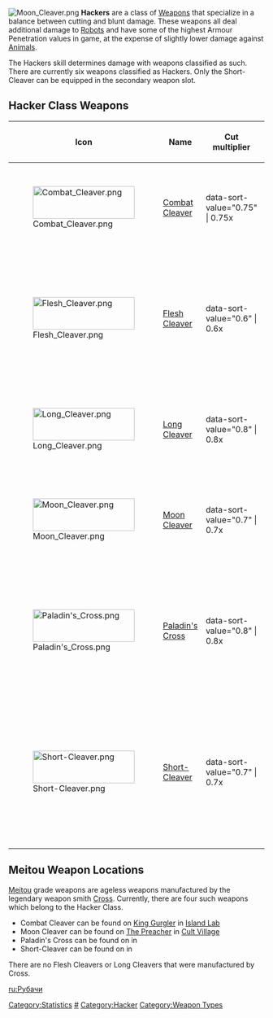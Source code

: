 ![](Moon_Cleaver.png "Moon_Cleaver.png") **Hackers** are a class of
[Weapons](Weapons.md "wikilink") that specialize in a balance between
cutting and blunt damage. These weapons all deal additional damage to
[Robots](Robots.md "wikilink") and have some of the highest Armour
Penetration values in game, at the expense of slightly lower damage
against [Animals](Fauna.md "wikilink").

The Hackers skill determines damage with weapons classified as such.
There are currently six weapons classified as Hackers. Only the
Short-Cleaver can be equipped in the secondary weapon slot.

## Hacker Class Weapons

<table>
<thead>
<tr class="header">
<th><p>Icon</p></th>
<th><p>Name</p></th>
<th><p>Cut multiplier</p></th>
<th><p>Blunt multiplier</p></th>
<th><p>Blood loss</p></th>
<th><p>Armour penetration</p></th>
<th><p>Attack</p></th>
<th><p>Defense</p></th>
<th><p>Indoors</p></th>
<th><p>Reach</p></th>
<th><p>Additional bonuses</p></th>
</tr>
</thead>
<tbody>
<tr class="odd">
<td><figure>
<img src="Combat_Cleaver.png" title="Combat_Cleaver.png" width="200"
height="64" />
<figcaption>Combat_Cleaver.png</figcaption>
</figure></td>
<td><p><a href="Combat_Cleaver" title="wikilink">Combat
Cleaver</a></p></td>
<td><p>data-sort-value="0.75" | 0.75x</p></td>
<td><p>data-sort-value="0.7" | 0.7x</p></td>
<td><p>data-sort-value="0.75" | 0.75x</p></td>
<td><p>data-sort-value="30" | +30%</p></td>
<td><p>0</p></td>
<td><p>0</p></td>
<td><p>0</p></td>
<td><p>19</p></td>
<td><ul>
<li><strong>Damage vs animals</strong>: -10%</li>
<li><strong>Damage vs robots</strong>: +25%</li>
</ul></td>
</tr>
<tr class="even">
<td><figure>
<img src="Flesh_Cleaver.png" title="Flesh_Cleaver.png" width="200"
height="64" />
<figcaption>Flesh_Cleaver.png</figcaption>
</figure></td>
<td><p><a href="Flesh_Cleaver" title="wikilink">Flesh
Cleaver</a></p></td>
<td><p>data-sort-value="0.6" | 0.6x</p></td>
<td><p>data-sort-value="0.6" | 0.6x</p></td>
<td><p>data-sort-value="0.5" | 0.5x</p></td>
<td><p>data-sort-value="30" | +30%</p></td>
<td><p>0</p></td>
<td><p>-2</p></td>
<td><p>0</p></td>
<td><p>16</p></td>
<td><ul>
<li><strong>Damage vs animals</strong>: -10%</li>
<li><strong>Damage vs robots</strong>: +15%</li>
<li><strong>Damage vs humans</strong>: +20%</li>
</ul></td>
</tr>
<tr class="odd">
<td><figure>
<img src="Long_Cleaver.png" title="Long_Cleaver.png" width="200"
height="64" />
<figcaption>Long_Cleaver.png</figcaption>
</figure></td>
<td><p><a href="Long_Cleaver" title="wikilink">Long Cleaver</a></p></td>
<td><p>data-sort-value="0.8" | 0.8x</p></td>
<td><p>data-sort-value="0.8" | 0.8x</p></td>
<td><p>data-sort-value="0.75" | 0.75x</p></td>
<td><p>data-sort-value="30" | +30%</p></td>
<td><p>0</p></td>
<td><p>-2</p></td>
<td><p>-4</p></td>
<td><p>25</p></td>
<td><ul>
<li><strong>Damage vs animals</strong>: -10%</li>
<li><strong>Damage vs robots</strong>: +20%</li>
</ul></td>
</tr>
<tr class="even">
<td><figure>
<img src="Moon_Cleaver.png" title="Moon_Cleaver.png" width="200"
height="64" />
<figcaption>Moon_Cleaver.png</figcaption>
</figure></td>
<td><p><a href="Moon_Cleaver" title="wikilink">Moon Cleaver</a></p></td>
<td><p>data-sort-value="0.7" | 0.7x</p></td>
<td><p>data-sort-value="0.8" | 0.8x</p></td>
<td><p>data-sort-value="0.5" | 0.5x</p></td>
<td><p>data-sort-value="30" | +30%</p></td>
<td><p>0</p></td>
<td><p>-2</p></td>
<td><p>0</p></td>
<td><p>18</p></td>
<td><ul>
<li><strong>Damage vs animals</strong>: -10%</li>
<li><strong>Damage vs robots</strong>: +20%</li>
</ul></td>
</tr>
<tr class="odd">
<td><figure>
<img src="Paladin&#39;s_Cross.png" title="Paladin&#39;s_Cross.png"
width="200" height="64" />
<figcaption>Paladin's_Cross.png</figcaption>
</figure></td>
<td><p><a href="Paladin&#39;s_Cross" title="wikilink">Paladin's
Cross</a></p></td>
<td><p>data-sort-value="0.8" | 0.8x</p></td>
<td><p>data-sort-value="0.8" | 0.8x</p></td>
<td><p>data-sort-value="0.75" | 0.75x</p></td>
<td><p>data-sort-value="30" | +30%</p></td>
<td><p>0</p></td>
<td><p>+2</p></td>
<td><p>-2</p></td>
<td><p>23</p></td>
<td><ul>
<li><strong>Damage vs animals</strong>: -10%</li>
<li><strong>Damage vs robots</strong>: +50%</li>
<li><strong>Damage vs humans</strong>: -10%</li>
</ul></td>
</tr>
<tr class="even">
<td><figure>
<img src="Short-Cleaver.png" title="Short-Cleaver.png" width="200"
height="64" />
<figcaption>Short-Cleaver.png</figcaption>
</figure></td>
<td><p><a href="Short-Cleaver"
title="wikilink">Short-Cleaver</a></p></td>
<td><p>data-sort-value="0.7" | 0.7x</p></td>
<td><p>data-sort-value="0.7" | 0.7x</p></td>
<td><p>data-sort-value="1" | 1x</p></td>
<td><p>data-sort-value="10" | +10%</p></td>
<td><p>0</p></td>
<td><p>0</p></td>
<td><p>0</p></td>
<td><p>17</p></td>
<td><ul>
<li><strong>Damage vs animals</strong>: -10%</li>
<li><strong>Damage vs robots</strong>: +20%</li>
<li>Can be used in the secondary weapon slot</li>
</ul></td>
</tr>
</tbody>
</table>

## Meitou Weapon Locations

[Meitou](Meitou.md "wikilink") grade weapons are ageless weapons
manufactured by the legendary weapon smith [Cross](Cross.md "wikilink").
Currently, there are four such weapons which belong to the Hacker Class.

- Combat Cleaver can be found on [King Gurgler](King_Gurgler.md "wikilink")
  in [Island Lab](Island_Lab.md "wikilink")
- Moon Cleaver can be found on [The Preacher](The_Preacher.md "wikilink")
  in [Cult Village](Cult_Village.md "wikilink")
- Paladin's Cross can be found on [](Holy_Lord_Phoenix.md) in [](Blister_Hill.md)
- Short-Cleaver can be found on [](Head_of_Agriculture.md) in [](Ashland_Dome_I.md)

There are no Flesh Cleavers or Long Cleavers that were manufactured by
Cross.

[ru:Рубачи](ru:Рубачи "wikilink")

[Category:Statistics](Category:Statistics "wikilink")
[\#](Category:Weapons "wikilink")
[Category:Hacker](Category:Hacker "wikilink") [Category:Weapon
Types](Category:Weapon_Types "wikilink")